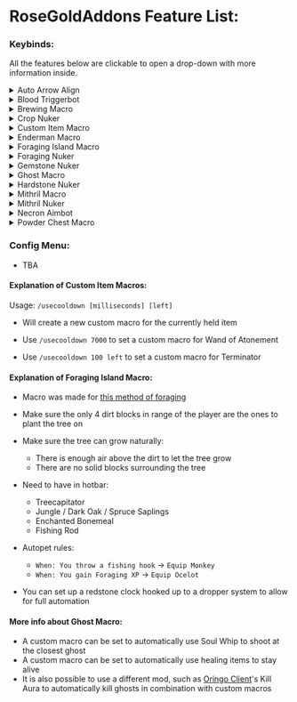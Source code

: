 # RoseGoldAddons Feature List:
### Keybinds:
All the features below are clickable to open a drop-down with more information inside.
<details><summary>Auto Arrow Align</summary>
	
- Click keybind to instantly solve Floor 7's Phase 3 Arrow Align terminal
- This leaves one item frame unsolved, that has to be solved by hand for the server to properly register
		
</details>
<details><summary>Blood Triggerbot</summary>
	
- Toggle to shoot blood room enemies that are looked at
		
</details>
<details><summary>Brewing Macro</summary>
	
- Toggle to start automatically brewing potions
- Supports Speed and  Weakness potions
- Change modes and other options in the RoseGoldAddons config menu under "Alchemy"
	
</details>
<details><summary>Crop Nuker</summary>
	
- Toggle to start breaking crops in range of the player
- Change configuration in the RoseGoldAddons config menu under "Farming"
	
</details>
<details><summary>Custom Item Macro</summary>
	
- Toggle to start all Custom Item Macros
- See [Explanation of Custom Item Macros](#explanation-of-custom-item-macros)
- Saves between sessions
</details>
<details><summary>Enderman Macro</summary>
	
- Toggle to start Enderman Macro
- Uses Precursor Eye to shoot Endermen around the player
- Change configuration in the RoseGoldAddons config menu under "Macros"
</details>
<details><summary>Foraging Island Macro</summary>
	
- Toggle to start Foraging Island Macro
- Change configuration in the RoseGoldAddons config menu under "Foraging"
- See [Explanation of Foraging Island Macro](#explanation-of-foraging-island-macro)
</details>
<details><summary>Foraging Nuker</summary>
	
- Toggle to start foraging trees in range of the player
</details>
<details><summary>Gemstone Nuker</summary>
	
- Toggle to start mining gemstones in range of the player
- Uses Mining Speed Boost
</details>
<details><summary>Ghost Macro</summary>
	
- Toggle to start looking at closest ghost
- Recommended to use with [other features](#more-info-about-ghost-macro) such as custom item macros
</details>
<details><summary>Hardstone Nuker</summary>
	
- Toggle to start Hardstone Nuker
- Includes powder chest solver
- Change configuration in the RoseGoldAddons config menu under "Mining"
</details>
<details><summary>Mithril Macro</summary>
	
- Toggle to start Mithril Macro
- Automatically mines blocks around the player, using actual head rotations and holding down left click
- Slower than Mithril Nuker but more "Legit"
</details>
<details><summary>Mithril Nuker</summary>
	
- Toggle to start a Mithril Nuker
- Automatically mines mithril around the player
- Change configuration in the RoseGoldAddons config menu under "Mining"
- No failsafes
</details>
<details><summary>Necron Aimbot</summary>
	
- Toggle to lock the player's camera onto Necron's position
- I dont know why this is a feature, blame APhatL
</details>
<details><summary>Powder Chest Macro</summary>
	
- Toggle to automatically solve Crystal Hollows powder chests as they spawn in
- Bundled in with Hardstone Nuker, no need to activate both
</details>

### Config Menu:
- TBA

#### Explanation of Custom Item Macros:
	
Usage: `/usecooldown [milliseconds] [left]`

- Will create a new custom macro for the currently held item

- Use `/usecooldown 7000` to set a custom macro for Wand of Atonement

- Use `/usecooldown 100 left` to set a custom macro for Terminator

#### Explanation of Foraging Island Macro:

- Macro was made for [this method of foraging](https://youtu.be/ZPdeElnhB08) 

- Make sure the only 4 dirt blocks in range of the player are the ones to plant the tree on

- Make sure the tree can grow naturally:
	-  There is enough air above the dirt to let the tree grow
	- There are no solid blocks surrounding the tree

- Need to have in hotbar:
	- Treecapitator
	- Jungle / Dark Oak / Spruce Saplings
	- Enchanted Bonemeal
	- Fishing Rod
- Autopet rules: 
	- `When: You throw a fishing hook` -> `Equip Monkey`
	- `When: You gain Foraging XP` -> `Equip Ocelot`

- You can set up a redstone clock hooked up to a dropper system to allow for full automation

#### More info about Ghost Macro:
- A custom macro can be set to automatically use Soul Whip to shoot  at the closest ghost
- A custom macro can be set to automatically use healing items to stay alive
- It is also possible to use a different mod, such as [Oringo Client](https://shadyaddons.com/other-mods)'s Kill Aura to automatically kill ghosts in combination with custom macros
